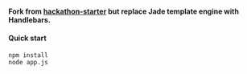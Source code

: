 #### Fork from [hackathon-starter](https://github.com/sahat/hackathon-starter) but replace Jade template engine with Handlebars.

#### Quick start
```
npm install
node app.js
```